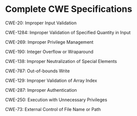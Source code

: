 

# Complete CWE Specifications

CWE-20: Improper Input Validation

CWE-1284: Improper Validation of Specified Quantity in Input

CWE-269: Improper Privilege Management

CWE-190: Integer Overflow or Wraparound

CWE-138: Improper Neutralization of Special Elements

CWE-787: Out-of-bounds Write

CWE-129: Improper Validation of Array Index

CWE-287: Improper Authentication

CWE-250: Execution with Unnecessary Privileges

CWE-73: External Control of File Name or Path